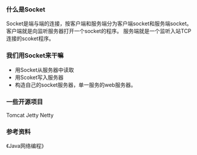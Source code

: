 ### 什么是Socket
Socket是端与端的连接，按客户端和服务端分为客户端socket和服务端socket。
客户端就是向监听服务器打开一个socket的程序。
服务端就是一个监听入站TCP连接的scoket程序。
### 我们用Socket来干嘛
- 用Socket从服务器中读取
- 用Scoket写入服务器
- 构造自己的socket服务器，单一服务的web服务器。
### 一些开源项目
Tomcat
Jetty
Netty
### 参考资料
《Java网络编程》